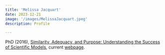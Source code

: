 ```yaml
---
title: 'Melissa Jacquart'
date: 2023-12-21
image: '/images/MelissaJacquart.jpeg'
description: Profile

---
```

PhD (2016), [Similarity, Adequacy, and Purpose:  Understanding the Success of Scientific Models](http://ir.lib.uwo.ca/etd/4129),  current [webpage](https://researchdirectory.uc.edu/p/jacquama).
